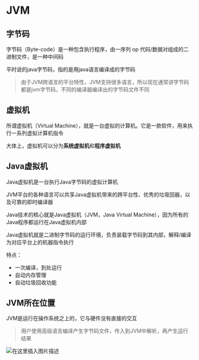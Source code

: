 # JVM

## 字节码

字节码（Byte-code）是一种包含执行程序，由一序列 op 代码/数据对组成的二进制文件，是一种中间码

平时说的java字节码，指的是用java语言编译成的字节码

> 由于JVM跨语言的平台特性，JVM支持很多语言，所以现在通常讲字节码都是jvm字节码，不同的编译器编译出的字节码文件不同



## 虚拟机

所谓虚拟机（Virtual Machine），就是一台虚拟的计算机。它是一款软件，用来执行一系列虚拟计算机指令

大体上，虚拟机可以分为**系统虚拟机**和**程序虚拟机**

## Java虚拟机

Java虚拟机是一台执行Java字节码的虚拟计算机

JVM平台的各种语言可以共享Java虚拟机带来的跨平台性、优秀的垃圾回器，以及可靠的即时编译器

Java技术的核心就是Java虚拟机（JVM，Java Virtual Machine），因为所有的Java程序都运行在Java虚拟机内部

Java虚拟机就是二进制字节码的运行环境，负责装载字节码到其内部，解释/编译为对应平台上的机器指令执行

特点：

- 一次编译，到处运行
- 自动内存管理
- 自动垃圾回收功能



## JVM所在位置

JVM是运行在操作系统之上的，它与硬件没有直接的交互

> 用户使用高级语言编译产生字节码文件，传入到JVM中解析，再产生运行结果

![在这里插入图片描述](https://img-blog.csdnimg.cn/20200713182357407.png?x-oss-process=image/watermark,type_ZmFuZ3poZW5naGVpdGk,shadow_10,text_aHR0cHM6Ly9ibG9nLmNzZG4ubmV0L3dlaXhpbl80NTc1OTc5MQ==,size_16,color_FFFFFF,t_70)
